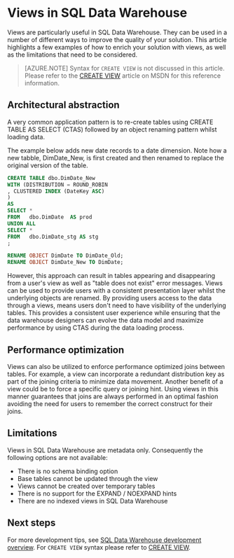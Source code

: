 <properties
   pageTitle="Views in SQL Data Warehouse | Microsoft Azure"
   description="Tips for using Transact-SQL views in Azure SQL Data Warehouse for developing solutions."
   services="sql-data-warehouse"
   documentationCenter="NA"
   authors="jrowlandjones"
   manager="jhubbard"
   editor=""/>

<tags
   ms.service="sql-data-warehouse"
   ms.devlang="NA"
   ms.topic="article"
   ms.tgt_pltfrm="NA"
   ms.workload="data-services"
   ms.date="10/31/2016"
   ms.author="jrj;barbkess"/>


# Views in SQL Data Warehouse

Views are particularly useful in SQL Data Warehouse. They can be used in a number of different ways to improve the quality of your solution.  This article highlights a few examples of how to enrich your solution with views, as well as the limitations that need to be considered.

> [AZURE.NOTE] Syntax for `CREATE VIEW` is not discussed in this article. Please refer to the [CREATE VIEW][] article on MSDN for this reference information.

## Architectural abstraction
A very common application pattern is to re-create tables using CREATE TABLE AS SELECT (CTAS) followed by an object renaming pattern whilst loading data.

The example below adds new date records to a date dimension. Note how a new tabble, DimDate_New, is first created and then renamed to replace the original version of the table.

```sql
CREATE TABLE dbo.DimDate_New
WITH (DISTRIBUTION = ROUND_ROBIN
, CLUSTERED INDEX (DateKey ASC)
)
AS
SELECT *
FROM   dbo.DimDate  AS prod
UNION ALL
SELECT *
FROM   dbo.DimDate_stg AS stg
;

RENAME OBJECT DimDate TO DimDate_Old;
RENAME OBJECT DimDate_New TO DimDate;

```

However, this approach can result in tables appearing and disappearing from a user's view as well as "table does not exist" error messages. Views can be used to provide users with a consistent presentation layer whilst the underlying objects are renamed. By providing users access to the data through a views, means users don't need to have visibility of the underlying tables. This provides a consistent user experience while ensuring that the data warehouse designers can evolve the data model and maximize performance by using CTAS during the data loading process.    

## Performance optimization
Views can also be utilized to enforce performance optimized joins between tables. For example, a view can incorporate a redundant distribution key as part of the joining criteria to minimize data movement.  Another benefit of a view could be to force a specific query or joining hint. Using views in this manner guarantees that joins are always performed in an optimal fashion avoiding the need for users to remember the correct construct for their joins.

## Limitations
Views in SQL Data Warehouse are metadata only.  Consequently the following options are not available:

- 	There is no schema binding option
- 	Base tables cannot be updated through the view
- 	Views cannot be created over temporary tables
- 	There is no support for the EXPAND / NOEXPAND hints
- 	There are no indexed views in SQL Data Warehouse


## Next steps
For more development tips, see [SQL Data Warehouse development overview][].
For `CREATE VIEW` syntax please refer to [CREATE VIEW][].

<!--Image references-->

<!--Article references-->
[SQL Data Warehouse development overview]: ./sql-data-warehouse-overview-develop.md

<!--MSDN references-->
[CREATE VIEW]: https://msdn.microsoft.com/en-us/library/ms187956.aspx

<!--Other Web references-->
